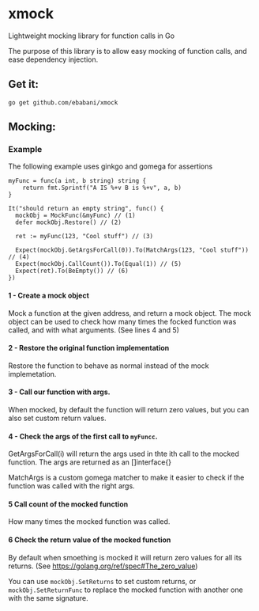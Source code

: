 # xmock
Lightweight mocking library for function calls in Go

The purpose of this library is to allow easy mocking of function calls, and ease dependency injection.

## Get it: 

`
go get github.com/ebabani/xmock
`


## Mocking:

### Example
The following example uses ginkgo and gomega for assertions
```
myFunc = func(a int, b string) string {
	return fmt.Sprintf("A IS %+v B is %+v", a, b)
}

It("should return an empty string", func() {
  mockObj = MockFunc(&myFunc) // (1)
  defer mockObj.Restore() // (2)
  
  ret := myFunc(123, "Cool stuff") // (3)
  
  Expect(mockObj.GetArgsForCall(0)).To(MatchArgs(123, "Cool stuff")) // (4)
  Expect(mockObj.CallCount()).To(Equal(1)) // (5)
  Expect(ret).To(BeEmpty()) // (6)
})
```

#### 1 - Create a mock object
Mock a function at the given address, and return a mock object. The mock object can be used to check how many times the focked function was called, and with what arguments. (See lines 4 and 5)

#### 2 - Restore the original function implementation
Restore the function to behave as normal instead of the mock implemetation.

#### 3 - Call our function with args.
When mocked, by default the function will return zero values, but you can also set custom return values. 

#### 4 - Check the args of the first call to `myFuncc`. 
GetArgsForCall(i) will return the args used in thte ith call to the mocked function. The args are returned as an []interface{}

MatchArgs is a custom gomega matcher to make it easier to check if the function was called with the right args. 

#### 5 Call count of the mocked function
How many times the mocked function was called.

#### 6 Check the return value of the mocked function
By default when smoething is mocked it will return zero values for all its returns. (See https://golang.org/ref/spec#The_zero_value)

You can use `mockObj.SetReturns` to set custom returns, or `mockObj.SetReturnFunc` to replace the mocked function with another one with the same signature. 



